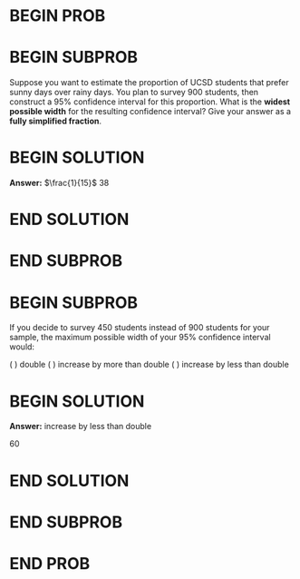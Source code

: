 # BEGIN PROB

# BEGIN SUBPROB

Suppose you want to estimate the proportion of UCSD students that prefer
sunny days over rainy days. You plan to survey 900 students, then
construct a 95% confidence interval for this proportion. What is the
**widest possible width** for the resulting confidence interval? Give
your answer as a **fully simplified fraction**.

# BEGIN SOLUTION

**Answer:** $\frac{1}{15}$
<average>38</average>

# END SOLUTION

# END SUBPROB

# BEGIN SUBPROB

If you decide to survey 450 students instead of 900 students for your
sample, the maximum possible width of your 95% confidence interval
would:

( ) double
( ) increase by more than double
( ) increase by less than double

# BEGIN SOLUTION

**Answer:** increase by less than double

<average>60</average>


# END SOLUTION

# END SUBPROB

# END PROB
